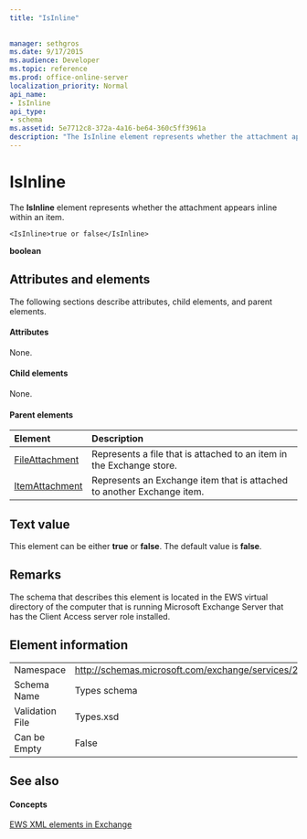 ```yaml
---
title: "IsInline"
 
 
manager: sethgros
ms.date: 9/17/2015
ms.audience: Developer
ms.topic: reference
ms.prod: office-online-server
localization_priority: Normal
api_name:
- IsInline
api_type:
- schema
ms.assetid: 5e7712c8-372a-4a16-be64-360c5ff3961a
description: "The IsInline element represents whether the attachment appears inline within an item."
---
```


# IsInline

The **IsInline** element represents whether the attachment appears inline within an item. 
  
```
<IsInline>true or false</IsInline>
```

 **boolean**
## Attributes and elements

The following sections describe attributes, child elements, and parent elements.
  
#### Attributes

None.
  
#### Child elements

None.
  
#### Parent elements

|**Element**|**Description**|
|:-----|:-----|
|[FileAttachment](fileattachment.md) <br/> |Represents a file that is attached to an item in the Exchange store.  <br/> |
|[ItemAttachment](itemattachment.md) <br/> |Represents an Exchange item that is attached to another Exchange item.  <br/> |
   
## Text value

This element can be either **true** or **false**. The default value is **false**.
  
## Remarks

The schema that describes this element is located in the EWS virtual directory of the computer that is running Microsoft Exchange Server that has the Client Access server role installed.
  
## Element information

|||
|:-----|:-----|
|Namespace  <br/> |http://schemas.microsoft.com/exchange/services/2006/types  <br/> |
|Schema Name  <br/> |Types schema  <br/> |
|Validation File  <br/> |Types.xsd  <br/> |
|Can be Empty  <br/> |False  <br/> |
   
## See also

#### Concepts

[EWS XML elements in Exchange](ews-xml-elements-in-exchange.md)

